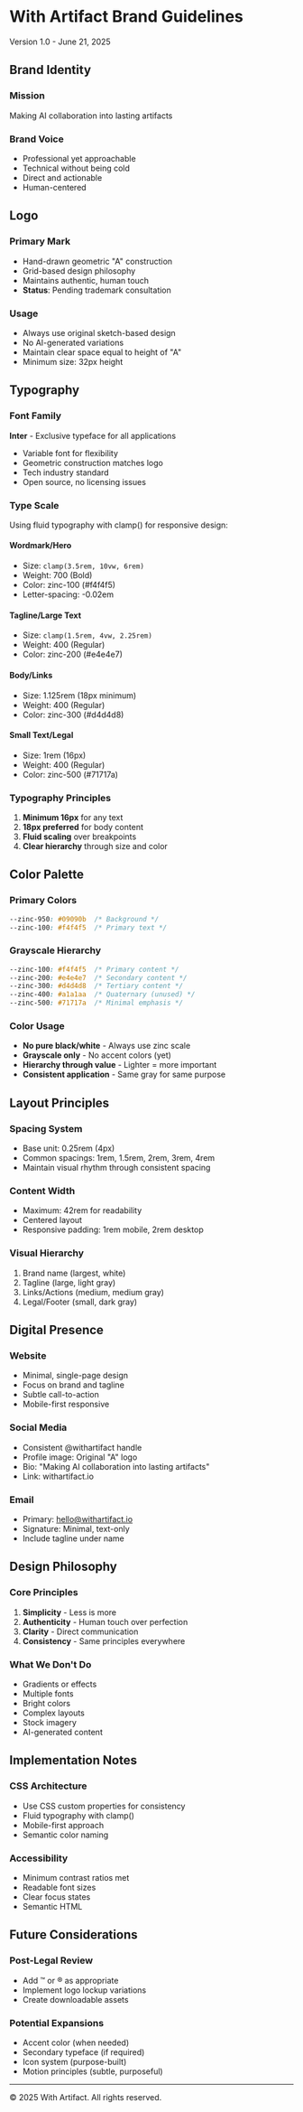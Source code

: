 # With Artifact Brand Guidelines

Version 1.0 - June 21, 2025

## Brand Identity

### Mission
Making AI collaboration into lasting artifacts

### Brand Voice
- Professional yet approachable
- Technical without being cold
- Direct and actionable
- Human-centered

## Logo

### Primary Mark
- Hand-drawn geometric "A" construction
- Grid-based design philosophy
- Maintains authentic, human touch
- **Status**: Pending trademark consultation

### Usage
- Always use original sketch-based design
- No AI-generated variations
- Maintain clear space equal to height of "A"
- Minimum size: 32px height

## Typography

### Font Family
**Inter** - Exclusive typeface for all applications
- Variable font for flexibility
- Geometric construction matches logo
- Tech industry standard
- Open source, no licensing issues

### Type Scale
Using fluid typography with clamp() for responsive design:

#### Wordmark/Hero
- Size: `clamp(3.5rem, 10vw, 6rem)`
- Weight: 700 (Bold)
- Color: zinc-100 (#f4f4f5)
- Letter-spacing: -0.02em

#### Tagline/Large Text
- Size: `clamp(1.5rem, 4vw, 2.25rem)`
- Weight: 400 (Regular)
- Color: zinc-200 (#e4e4e7)

#### Body/Links
- Size: 1.125rem (18px minimum)
- Weight: 400 (Regular)
- Color: zinc-300 (#d4d4d8)

#### Small Text/Legal
- Size: 1rem (16px)
- Weight: 400 (Regular)
- Color: zinc-500 (#71717a)

### Typography Principles
1. **Minimum 16px** for any text
2. **18px preferred** for body content
3. **Fluid scaling** over breakpoints
4. **Clear hierarchy** through size and color

## Color Palette

### Primary Colors
```css
--zinc-950: #09090b  /* Background */
--zinc-100: #f4f4f5  /* Primary text */
```

### Grayscale Hierarchy
```css
--zinc-100: #f4f4f5  /* Primary content */
--zinc-200: #e4e4e7  /* Secondary content */
--zinc-300: #d4d4d8  /* Tertiary content */
--zinc-400: #a1a1aa  /* Quaternary (unused) */
--zinc-500: #71717a  /* Minimal emphasis */
```

### Color Usage
- **No pure black/white** - Always use zinc scale
- **Grayscale only** - No accent colors (yet)
- **Hierarchy through value** - Lighter = more important
- **Consistent application** - Same gray for same purpose

## Layout Principles

### Spacing System
- Base unit: 0.25rem (4px)
- Common spacings: 1rem, 1.5rem, 2rem, 3rem, 4rem
- Maintain visual rhythm through consistent spacing

### Content Width
- Maximum: 42rem for readability
- Centered layout
- Responsive padding: 1rem mobile, 2rem desktop

### Visual Hierarchy
1. Brand name (largest, white)
2. Tagline (large, light gray)
3. Links/Actions (medium, medium gray)
4. Legal/Footer (small, dark gray)

## Digital Presence

### Website
- Minimal, single-page design
- Focus on brand and tagline
- Subtle call-to-action
- Mobile-first responsive

### Social Media
- Consistent @withartifact handle
- Profile image: Original "A" logo
- Bio: "Making AI collaboration into lasting artifacts"
- Link: withartifact.io

### Email
- Primary: hello@withartifact.io
- Signature: Minimal, text-only
- Include tagline under name

## Design Philosophy

### Core Principles
1. **Simplicity** - Less is more
2. **Authenticity** - Human touch over perfection
3. **Clarity** - Direct communication
4. **Consistency** - Same principles everywhere

### What We Don't Do
- Gradients or effects
- Multiple fonts
- Bright colors
- Complex layouts
- Stock imagery
- AI-generated content

## Implementation Notes

### CSS Architecture
- Use CSS custom properties for consistency
- Fluid typography with clamp()
- Mobile-first approach
- Semantic color naming

### Accessibility
- Minimum contrast ratios met
- Readable font sizes
- Clear focus states
- Semantic HTML

## Future Considerations

### Post-Legal Review
- Add ™ or ® as appropriate
- Implement logo lockup variations
- Create downloadable assets

### Potential Expansions
- Accent color (when needed)
- Secondary typeface (if required)
- Icon system (purpose-built)
- Motion principles (subtle, purposeful)

---

© 2025 With Artifact. All rights reserved.